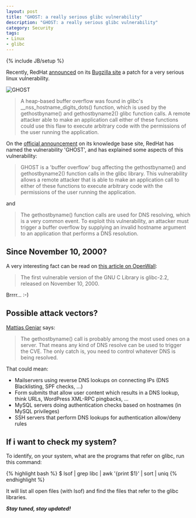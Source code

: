 ```yaml
---
layout: post
title: "GHOST: a really serious glibc vulnerability"
description: "GHOST: a really serious glibc vulnerability"
category: Security
tags: 
- Linux
- glibc
---
```

{% include JB/setup %}

Recently, RedHat [announced](https://bugzilla.redhat.com/show_bug.cgi?id=CVE-2015-0235) on its [Bugzilla site](https://bugzilla.redhat.com) a patch for a very serious linux vulnerability.

![GHOST](https://grahamcluley.com/wp-content/uploads/2015/01/ghost-wide.jpeg)

<!-- more -->

>A heap-based buffer overflow was found in glibc's __nss_hostname_digits_dots() function, which is used by the gethostbyname() and gethostbyname2() glibc function calls. A remote attacker able to make an application call either of these functions could use this flaw to execute arbitrary code with the permissions of the user running the application. 

On the [official announcement](https://access.redhat.com/articles/1332213?sc_cid=70160000000eo2xAAA&) on its knowledge base site, RedHat has named the vulnerability 'GHOST', and has explained some aspects of this vulnerability:

>GHOST is a 'buffer overflow' bug affecting the gethostbyname() and gethostbyname2() function calls in the glibc library. This vulnerability allows a remote attacker that is able to make an application call to either of these functions to execute arbitrary code with the permissions of the user running the application. 

and

>The gethostbyname() function calls are used for DNS resolving, which is a very common event. To exploit this vulnerability, an attacker must trigger a buffer overflow by supplying an invalid hostname argument to an application that performs a DNS resolution.

Since November 10, 2000?
---

A very interesting fact can be read on [this article on OpenWall](http://www.openwall.com/lists/oss-security/2015/01/27/9):

>The first vulnerable version of the GNU C Library is glibc-2.2,
  released on November 10, 2000.

Brrrr... :-)

Possible attack vectors?
---
[Mattias Geniar](http://ma.ttias.be/ghost-critical-glibc-update-cve-2015-0235-gethostbyname-calls/) says:


>The gethostbyname() call is probably among the most used ones on a server. That means any kind of DNS resolve can be used to trigger the CVE. The only catch is, you need to control whatever DNS is being resolved.

That could mean:

- Mailservers using reverse DNS lookups on connecting IPs (DNS Blacklisting, SPF checks, ...)
- Form submits that allow user content which results in a DNS lookup, think URLs, WordPress XML-RPC pingbacks, ...
- MySQL servers doing authentication checks based on hostnames (in MySQL privileges)
- SSH servers that perform DNS lookups for authentication allow/deny rules

If i want to check my system?
---

To identify, on your system, what are the programs that refer on glibc, run this command:

{% highlight bash %}
$ lsof | grep libc | awk '{print $1}' | sort | uniq
{% endhighlight %}

It will list all open files (with lsof) and find the files that refer to the glibc libraries.

***Stay tuned, stay updated!***